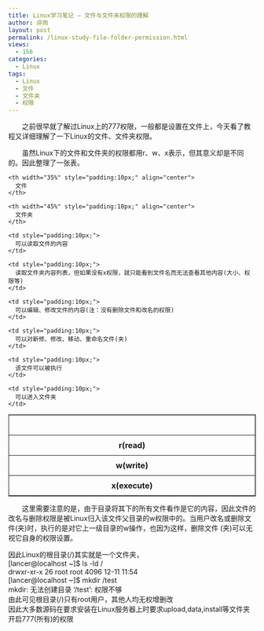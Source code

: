 ```yaml
---
title: Linux学习笔记 – 文件与文件夹权限的理解
author: 谇雨
layout: post
permalink: /linux-study-file-folder-permission.html
views:
  - 156
categories:
  - Linux
tags:
  - Linux
  - 文件
  - 文件夹
  - 权限
---
```

<p style="text-indent: 2em;">
  之前很早就了解过Linux上的777权限，一般都是设置在文件上，今天看了教程又详细理解了一下Linux的文件、文件夹权限。
</p>

<p style="text-indent: 2em;">
  虽然Linux下的文件和文件夹的权限都用r、w、x表示，但其意义却是不同的。因此整理了一张表。
</p>

<table width="80%" border="1" align="center" cellpadding="0" cellspacing="0" style="margin:auto;">
  <tr>
    <th width="20%" style="padding:10px;" align="center">
      &nbsp;
    </th>
    
    <th width="35%" style="padding:10px;" align="center">
      文件
    </th>
    
    <th width="45%" style="padding:10px;" align="center">
      文件夹
    </th>
  </tr>
  
  <tr>
    <th style="padding:10px;">
      r(read)
    </th>
    
    <td style="padding:10px;">
      可以读取文件的内容
    </td>
    
    <td style="padding:10px;">
      读取文件夹内容列表，但如果没有x权限，就只能看到文件名而无法查看其他内容(大小、权限等)
    </td>
  </tr>
  
  <tr>
    <th style="padding:10px;">
      w(write)
    </th>
    
    <td style="padding:10px;">
      可以编辑、修改文件的内容(注：没有删除文件和改名的权限)
    </td>
    
    <td style="padding:10px;">
      可以对新修、修改、移动、重命名文件(夹)
    </td>
  </tr>
  
  <tr>
    <th style="padding:10px;">
      x(execute)
    </th>
    
    <td style="padding:10px;">
      该文件可以被执行
    </td>
    
    <td style="padding:10px;">
      可以进入文件夹
    </td>
  </tr>
</table>

<!--more-->

<p style="text-indent: 2em;">
  这里需要注意的是，由于目录将其下的所有文件看作是它的内容，因此文件的改名与删除权限是被Linux归入该文件父目录的w权限中的。当用户改名或删除文件(夹)时，执行的是对它上一级目录的w操作，也因为这样，删除文件 (夹)可以无视它自身的权限设置。
</p>

因此Linux的根目录(/)其实就是一个文件夹，  
<coolcode lang="php" linenum="off">[lancer@localhost ~]$ ls -ld /  
drwxr-xr-x 26 root root 4096 12-11 11:54  
[lancer@localhost ~]$ mkdir /test  
mkdir: 无法创建目录 ‘/test’: 权限不够</coolcode>  
由此可见根目录(/)只有root用户，其他人均无权增删改  
因此大多数源码在要求安装在Linux服务器上时要求upload,data,install等文件夹开启777(所有)的权限